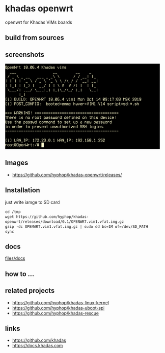 # khadas openwrt

openwrt for Khadas VIMs boards

## build from sources

## screenshots

![openwrt.png](pics/openwrt.png)

## Images

+ https://github.com/hyphop/khadas-openwrt/releases/

## Installation

just write iamge to SD card

```
cd /tmp
wget https://github.com/hyphop/khadas-openwrt/releases/download/0.1/OPENWRT.vim1.vfat.img.gz
gzip -dc OPENWRT.vim1.vfat.img.gz | sudo dd bs=1M of=/dev/SD_PATH
sync
```

## docs

[files/docs](files/docs)

## how to ...

## related projects

+ https://github.com/hyphop/khadas-linux-kernel
+ https://github.com/hyphop/khadas-uboot-spi
+ https://github.com/hyphop/khadas-rescue

## links

+ https://github.com/khadas
+ https://docs.khadas.com
